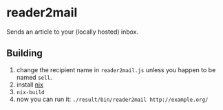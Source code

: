 # reader2mail

Sends an article to your (locally hosted) inbox.

## Building

1. change the recipient name in `reader2mail.js` unless you happen to be named `sell`.
1. install [nix](https://nixos.org/download.html)
1. `nix-build`
1. now you can run it: `./result/bin/reader2mail http://example.org/`
